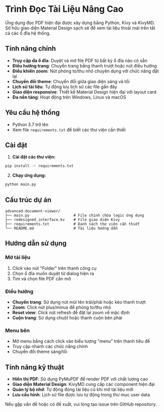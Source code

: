 # Trình Đọc Tài Liệu Nâng Cao

Ứng dụng đọc PDF hiện đại được xây dựng bằng Python, Kivy và KivyMD. Sở hữu giao diện Material Design sạch sẽ để xem tài liệu thoải mái trên tất cả các ổ đĩa hệ thống.

## Tính năng chính

- **Truy cập đa ổ đĩa**: Duyệt và mở file PDF từ bất kỳ ổ đĩa nào có sẵn
- **Điều hướng trang**: Chuyển trang bằng thanh trượt hoặc nút điều hướng
- **Điều khiển zoom**: Nút phóng to/thu nhỏ chuyên dụng với chức năng đặt lại
- **Chuyển đổi theme**: Chuyển đổi giữa giao diện sáng và tối
- **Lịch sử tài liệu**: Tự động lưu lịch sử các file gần đây
- **Giao diện responsive**: Thiết kế Material Design hiện đại với layout card
- **Đa nền tảng**: Hoạt động trên Windows, Linux và macOS

## Yêu cầu hệ thống

- Python 3.7 trở lên
- Xem file `requirements.txt` để biết các thư viện cần thiết

## Cài đặt

1. **Cài đặt các thư viện:**
```bash
pip install -r requirements.txt
```

2. **Chạy ứng dụng:**
```bash
python main.py
```

## Cấu trúc dự án

```
advanced-document-viewer/
├── main.py                    # File chính chứa logic ứng dụng
├── redesigned_interface.kv    # File giao diện Kivy
├── requirements.txt           # Danh sách thư viện cần thiết
└── README.md                  # Tài liệu hướng dẫn
```

## Hướng dẫn sử dụng

### Mở tài liệu
1. Click vào nút "Folder" trên thanh công cụ
2. Chọn ổ đĩa muốn duyệt từ dialog hiện ra
3. Tìm và chọn file PDF cần mở

### Điều hướng
- **Chuyển trang**: Sử dụng nút mũi tên trái/phải hoặc kéo thanh trượt
- **Zoom**: Click nút plus/minus để phóng to/thu nhỏ
- **Reset view**: Click nút refresh để đặt lại zoom về mặc định
- **Cuộn trang**: Sử dụng chuột hoặc thanh cuộn bên phải

### Menu bên
- Mở menu bằng cách click vào biểu tượng "menu" trên thanh tiêu đề
- Truy cập nhanh các chức năng chính
- Chuyển đổi theme sáng/tối

## Tính năng kỹ thuật

- **Hiển thị PDF**: Sử dụng PyMuPDF để render PDF với chất lượng cao
- **Giao diện Material Design**: KivyMD cung cấp các component hiện đại
- **Quản lý bộ nhớ**: Tự động đóng tài liệu cũ khi mở tài liệu mới
- **Lưu cấu hình**: Lịch sử file được lưu tự động trong thư mục user data



Nếu gặp vấn đề hoặc có đề xuất, vui lòng tạo issue trên GitHub repository.
